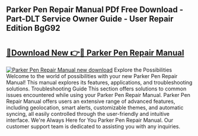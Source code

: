 ## Parker Pen Repair Manual PDf Free Download - Part-DLT Service Owner Guide - User Repair Edition BgG92

# <h2><a href="http://cf24243.oget.top/?id=Parker+Pen+Repair+Manual">🔗Download New 👉🔴 Parker Pen Repair Manual</a></h2>

[![Parker Pen Repair Manual new download](https://i.imgur.com/5g1atiW.png)](http://cf24243.oget.top/?id=Parker+Pen+Repair+Manual)
Explore the Possibilities Welcome to the world of possibilities with your new Parker Pen Repair Manual! This manual explores its features, applications, and troubleshooting solutions. Troubleshooting Guide This section offers solutions to common issues encountered while using your Parker Pen Repair Manual. Parker Pen Repair Manual offers users an extensive range of advanced features, including geolocation, smart alerts, customizable themes, and automatic syncing, all easily controlled through the user-friendly and intuitive interface. We're Always Here for You Parker Pen Repair Manual. Our customer support team is dedicated to assisting you with any inquiries.
